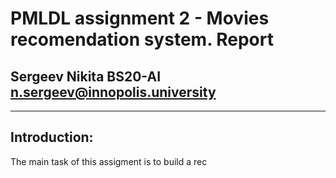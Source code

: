 # PMLDL assignment 2 - Movies recomendation system. Report

## Sergeev Nikita BS20-AI n.sergeev@innopolis.university

---

## Introduction:
The main task of this assigment is to build a rec